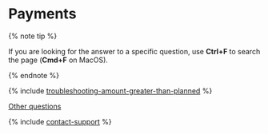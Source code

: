 # Payments

{% note tip %}

If you are looking for the answer to a specific question, use **Ctrl+F** to search the page (**Cmd+F** on MacOS).

{% endnote %}

{% include [troubleshooting-amount-greater-than-planned](../_includes/troubleshooting/amount-greater-than-planned.md) %}

[Other questions](troubleshooting.md)

{% include [contact-support](../_includes/contact-support.md) %}